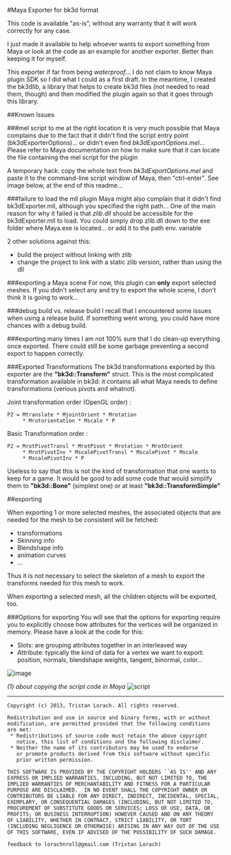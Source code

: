#Maya Exporter for bk3d format

This code is available "as-is", without any warranty that it will work correctly for any case.

I just made it available to help whoever wants to export something from Maya or look at the code as an example for another exporter. Better than keeping it for myself.

This exporter if far from being *waterproof*... I do not claim to know Maya plugin SDK so I did what I could as a first draft. In the meantime, I created the bk3dlib, a library that helps to create bk3d files (not needed to read them, though) and then modified the plugin again so that it goes through this library.

##Known Issues

###mel script to me at the right location
It is very much possible that Maya complains due to the fact that it didn't find the script entry point (bk3dExporterOptions)... or didn't even find *bk3dExportOptions.mel*...
Please refer to Maya documentation on how to make sure that it can locate the file containing the mel script for the plugin

A temporary hack: copy the whole text from *bk3dExportOptions.mel* and paste it to the command-line script window of Maya, then "ctrl-enter". See image below, at the end of this readme...

###failure to load the mll plugin
Maya might also complain that it didn't find bk3dExporter.mll, although you specified the right path...
One of the main reason for why it failed is that *zlib.dll* should be accessible for the bk3dExporter.mll to load. You could simply drop zlib.dll down to the exe folder where Maya.exe is located... or add it to the path env. variable

2 other solutions against this:
* build the project without linking with zlib
* change the project to link with a static zlib version, rather than using the dll

###exporting a Maya scene
For now, this plugin can **only** export selected meshes. If you didn't select any and try to export the whole scene, I don't think it is going to work...

###debug build vs. release build
I recall that I encountered some issues when using a release build. If something went wrong, you could have more chances with a debug build.

###exporting many times
I am not 100% sure that I do clean-up everything once exported. There could still be some garbage preventing a second export to happen correctly.

###Exported Transformations
The bk3d transformations exported by this exporter are the **"bk3d::Transform"** struct. This is the most complicated transformation available in bk3d: it contains all what Maya needs to define transformations (verious pivots and whatnot).

Joint transformation order (OpenGL order) :

    P2 = Mtranslate * MjointOrient * Mrotation 
         * Mrotorientation * Mscale * P

Basic Transformation order :

    P2 = MrotPivotTransl * MrotPivot * Mrotation * MrotOrient 
         * MrotPivotInv * MscalePivotTransl * MscalePivot * Mscale 
         * MscalePivotInv * P

Useless to say that this is not the kind of transformation that one wants to keep for a game. It would be good to add some code that would simplify them to **"bk3d::Bone"** (simplest one) or at least **"bk3d::TransformSimple"**

##exporting

When exporting 1 or more selected meshes, the associated objects that are needed for the mesh to be consistent will be fetched:

 * transformations
 * Skinning info
 * Blendshape info
 * animation curves
 * ...

Thus it is not necessary to select the skeleton of a mesh to export the transforms needed for this mesh to work.

When exporting a selected mesh, all the children objects will be exported, too.

###Options for exporting
You will see that the options for exporting require you to explicitly choose how attributes for the vertices will be organized in memory. Please have a look at the code for this: 
 * Slots: are grouping attributes together in an interleaved way
 * Attribute: typically the kind of data for a vertex we want to export: position, normals, blendshape weights, tangent, binormal, color...

![image](https://github.com/tlorach/Bak3d/raw/master/bk3dExport/doc/MAyaExporterOptions.PNG)

*(1) about copying the script code in Maya*
![script](https://github.com/tlorach/Bak3d/raw/master/bk3dExport/doc/cannotfindMELprocedure.PNG)

----------------------------------------------------------------------------

    Copyright (c) 2013, Tristan Lorach. All rights reserved.

    Redistribution and use in source and binary forms, with or without
    modification, are permitted provided that the following conditions
    are met:
     * Redistributions of source code must retain the above copyright
       notice, this list of conditions and the following disclaimer.
     * Neither the name of its contributors may be used to endorse 
       or promote products derived from this software without specific
       prior written permission.

    THIS SOFTWARE IS PROVIDED BY THE COPYRIGHT HOLDERS ``AS IS'' AND ANY
    EXPRESS OR IMPLIED WARRANTIES, INCLUDING, BUT NOT LIMITED TO, THE
    IMPLIED WARRANTIES OF MERCHANTABILITY AND FITNESS FOR A PARTICULAR
    PURPOSE ARE DISCLAIMED.  IN NO EVENT SHALL THE COPYRIGHT OWNER OR
    CONTRIBUTORS BE LIABLE FOR ANY DIRECT, INDIRECT, INCIDENTAL, SPECIAL,
    EXEMPLARY, OR CONSEQUENTIAL DAMAGES (INCLUDING, BUT NOT LIMITED TO,
    PROCUREMENT OF SUBSTITUTE GOODS OR SERVICES; LOSS OF USE, DATA, OR
    PROFITS; OR BUSINESS INTERRUPTION) HOWEVER CAUSED AND ON ANY THEORY
    OF LIABILITY, WHETHER IN CONTRACT, STRICT LIABILITY, OR TORT
    (INCLUDING NEGLIGENCE OR OTHERWISE) ARISING IN ANY WAY OUT OF THE USE
    OF THIS SOFTWARE, EVEN IF ADVISED OF THE POSSIBILITY OF SUCH DAMAGE.

    feedback to lorachnroll@gmail.com (Tristan Lorach)
